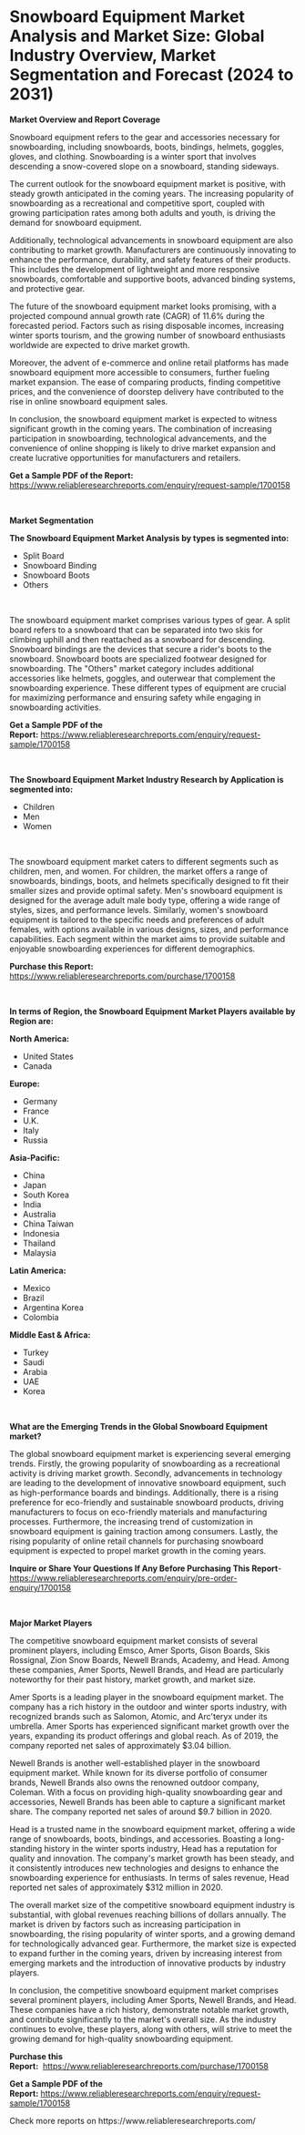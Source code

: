 <p><h1>Snowboard Equipment Market Analysis and Market Size: Global Industry Overview, Market Segmentation and Forecast (2024 to 2031)</h1></p><p><strong>Market Overview and Report Coverage</strong></p>
<p><p>Snowboard equipment refers to the gear and accessories necessary for snowboarding, including snowboards, boots, bindings, helmets, goggles, gloves, and clothing. Snowboarding is a winter sport that involves descending a snow-covered slope on a snowboard, standing sideways.</p><p>The current outlook for the snowboard equipment market is positive, with steady growth anticipated in the coming years. The increasing popularity of snowboarding as a recreational and competitive sport, coupled with growing participation rates among both adults and youth, is driving the demand for snowboard equipment.</p><p>Additionally, technological advancements in snowboard equipment are also contributing to market growth. Manufacturers are continuously innovating to enhance the performance, durability, and safety features of their products. This includes the development of lightweight and more responsive snowboards, comfortable and supportive boots, advanced binding systems, and protective gear.</p><p>The future of the snowboard equipment market looks promising, with a projected compound annual growth rate (CAGR) of 11.6% during the forecasted period. Factors such as rising disposable incomes, increasing winter sports tourism, and the growing number of snowboard enthusiasts worldwide are expected to drive market growth.</p><p>Moreover, the advent of e-commerce and online retail platforms has made snowboard equipment more accessible to consumers, further fueling market expansion. The ease of comparing products, finding competitive prices, and the convenience of doorstep delivery have contributed to the rise in online snowboard equipment sales.</p><p>In conclusion, the snowboard equipment market is expected to witness significant growth in the coming years. The combination of increasing participation in snowboarding, technological advancements, and the convenience of online shopping is likely to drive market expansion and create lucrative opportunities for manufacturers and retailers.</p></p>
<p><strong>Get a Sample PDF of the Report:</strong> <a href="https://www.reliableresearchreports.com/enquiry/request-sample/1700158">https://www.reliableresearchreports.com/enquiry/request-sample/1700158</a></p>
<p>&nbsp;</p>
<p><strong>Market Segmentation</strong></p>
<p><strong>The Snowboard Equipment Market Analysis by types is segmented into:</strong></p>
<p><ul><li>Split Board</li><li>Snowboard Binding</li><li>Snowboard Boots</li><li>Others</li></ul></p>
<p>&nbsp;</p>
<p><p>The snowboard equipment market comprises various types of gear. A split board refers to a snowboard that can be separated into two skis for climbing uphill and then reattached as a snowboard for descending. Snowboard bindings are the devices that secure a rider's boots to the snowboard. Snowboard boots are specialized footwear designed for snowboarding. The "Others" market category includes additional accessories like helmets, goggles, and outerwear that complement the snowboarding experience. These different types of equipment are crucial for maximizing performance and ensuring safety while engaging in snowboarding activities.</p></p>
<p><strong>Get a Sample PDF of the Report:</strong>&nbsp;<a href="https://www.reliableresearchreports.com/enquiry/request-sample/1700158">https://www.reliableresearchreports.com/enquiry/request-sample/1700158</a></p>
<p>&nbsp;</p>
<p><strong>The Snowboard Equipment Market Industry Research by Application is segmented into:</strong></p>
<p><ul><li>Children</li><li>Men</li><li>Women</li></ul></p>
<p>&nbsp;</p>
<p><p>The snowboard equipment market caters to different segments such as children, men, and women. For children, the market offers a range of snowboards, bindings, boots, and helmets specifically designed to fit their smaller sizes and provide optimal safety. Men's snowboard equipment is designed for the average adult male body type, offering a wide range of styles, sizes, and performance levels. Similarly, women's snowboard equipment is tailored to the specific needs and preferences of adult females, with options available in various designs, sizes, and performance capabilities. Each segment within the market aims to provide suitable and enjoyable snowboarding experiences for different demographics.</p></p>
<p><strong>Purchase this Report:</strong>&nbsp; <a href="https://www.reliableresearchreports.com/purchase/1700158">https://www.reliableresearchreports.com/purchase/1700158</a></p>
<p>&nbsp;</p>
<p><strong>In terms of Region, the Snowboard Equipment Market Players available by Region are:</strong></p>
<p>
    <p> <strong> North America: </strong>
        <ul>
            <li>United States</li>
            <li>Canada</li>
        </ul>
        </p> 
    <p> <strong> Europe: </strong>
        <ul>
            <li>Germany</li>
            <li>France</li>
            <li>U.K.</li>
            <li>Italy</li>
            <li>Russia</li>
        </ul>
        </p> 
    <p> <strong> Asia-Pacific: </strong>
        <ul>
            <li>China</li>
            <li>Japan</li>
            <li>South Korea</li>
            <li>India</li>
            <li>Australia</li>
            <li>China Taiwan</li>
            <li>Indonesia</li>
            <li>Thailand</li>
            <li>Malaysia</li>
        </ul>
        </p> 
    <p> <strong> Latin America: </strong>
        <ul>
            <li>Mexico</li>
            <li>Brazil</li>
            <li>Argentina Korea</li>
            <li>Colombia</li>
        </ul>
        </p> 
    <p> <strong> Middle East & Africa: </strong>
        <ul>
            <li>Turkey</li>
            <li>Saudi</li>
            <li>Arabia</li>
            <li>UAE</li>
            <li>Korea</li>
        </ul>
    </p>
    </p>
<p>&nbsp;</p>
<p><strong>What are the Emerging Trends in the Global Snowboard Equipment market?</strong></p>
<p><p>The global snowboard equipment market is experiencing several emerging trends. Firstly, the growing popularity of snowboarding as a recreational activity is driving market growth. Secondly, advancements in technology are leading to the development of innovative snowboard equipment, such as high-performance boards and bindings. Additionally, there is a rising preference for eco-friendly and sustainable snowboard products, driving manufacturers to focus on eco-friendly materials and manufacturing processes. Furthermore, the increasing trend of customization in snowboard equipment is gaining traction among consumers. Lastly, the rising popularity of online retail channels for purchasing snowboard equipment is expected to propel market growth in the coming years.</p></p>
<p><strong>Inquire or Share Your Questions If Any Before Purchasing This Report</strong>- <a href="https://www.reliableresearchreports.com/enquiry/pre-order-enquiry/1700158">https://www.reliableresearchreports.com/enquiry/pre-order-enquiry/1700158</a></p>
<p>&nbsp;</p>
<p><strong>Major Market Players</strong></p>
<p><p>The competitive snowboard equipment market consists of several prominent players, including Emsco, Amer Sports, Gison Boards, Skis Rossignal, Zion Snow Boards, Newell Brands, Academy, and Head. Among these companies, Amer Sports, Newell Brands, and Head are particularly noteworthy for their past history, market growth, and market size.</p><p>Amer Sports is a leading player in the snowboard equipment market. The company has a rich history in the outdoor and winter sports industry, with recognized brands such as Salomon, Atomic, and Arc'teryx under its umbrella. Amer Sports has experienced significant market growth over the years, expanding its product offerings and global reach. As of 2019, the company reported net sales of approximately $3.04 billion.</p><p>Newell Brands is another well-established player in the snowboard equipment market. While known for its diverse portfolio of consumer brands, Newell Brands also owns the renowned outdoor company, Coleman. With a focus on providing high-quality snowboarding gear and accessories, Newell Brands has been able to capture a significant market share. The company reported net sales of around $9.7 billion in 2020.</p><p>Head is a trusted name in the snowboard equipment market, offering a wide range of snowboards, boots, bindings, and accessories. Boasting a long-standing history in the winter sports industry, Head has a reputation for quality and innovation. The company's market growth has been steady, and it consistently introduces new technologies and designs to enhance the snowboarding experience for enthusiasts. In terms of sales revenue, Head reported net sales of approximately $312 million in 2020.</p><p>The overall market size of the competitive snowboard equipment industry is substantial, with global revenues reaching billions of dollars annually. The market is driven by factors such as increasing participation in snowboarding, the rising popularity of winter sports, and a growing demand for technologically advanced gear. Furthermore, the market size is expected to expand further in the coming years, driven by increasing interest from emerging markets and the introduction of innovative products by industry players.</p><p>In conclusion, the competitive snowboard equipment market comprises several prominent players, including Amer Sports, Newell Brands, and Head. These companies have a rich history, demonstrate notable market growth, and contribute significantly to the market's overall size. As the industry continues to evolve, these players, along with others, will strive to meet the growing demand for high-quality snowboarding equipment.</p></p>
<p><strong>Purchase this Report:</strong>&nbsp;&nbsp;<a href="https://www.reliableresearchreports.com/purchase/1700158">https://www.reliableresearchreports.com/purchase/1700158</a></p>
<p></p>
<p><strong>Get a Sample PDF of the Report:</strong>&nbsp;<a href="https://www.reliableresearchreports.com/enquiry/request-sample/1700158">https://www.reliableresearchreports.com/enquiry/request-sample/1700158</a></p>
<p>Check more reports on https://www.reliableresearchreports.com/</p>